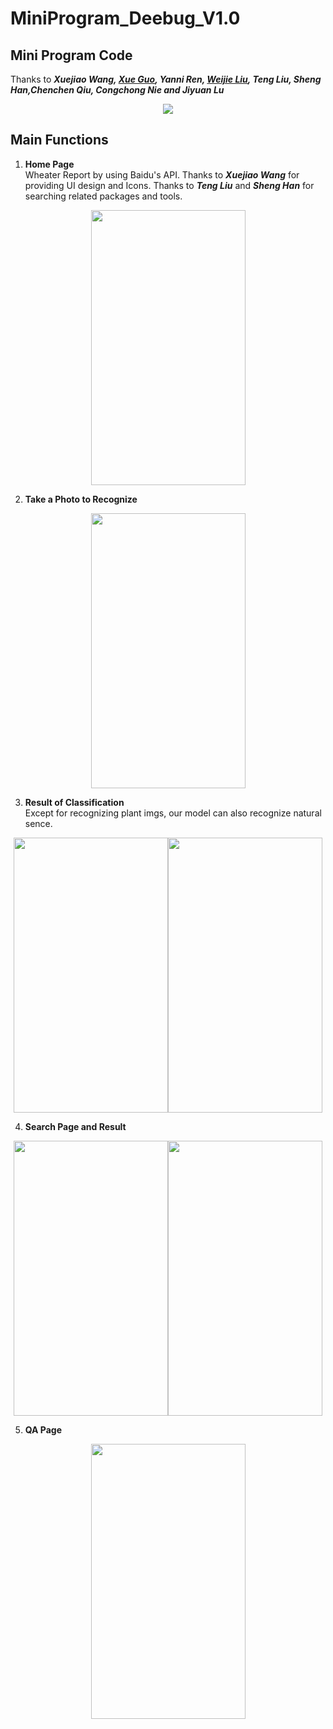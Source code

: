# MiniProgram_Deebug_V1.0
## Mini Program Code  
Thanks to ___Xuejiao Wang, [Xue Guo](https://github.com/sherixue), Yanni Ren, [Weijie Liu](https://github.com/autoliuweijie), Teng Liu, Sheng Han,Chenchen Qiu, Congchong Nie and Jiyuan Lu___  
<div align=center><img src="https://github.com/sunhow/MiniProgram_Deebug_V1.0/blob/master/Screenshoot/MiniProgramCode.jpg"/></div>

## Main Functions  
1. __Home Page__  
Wheater Report by using Baidu's API. Thanks to ___Xuejiao Wang___ for providing UI design and Icons. Thanks to ___Teng Liu___ and ___Sheng Han___ for searching related packages and tools.  
<div align=center><img width="247" height="440" src="https://github.com/sunhow/MiniProgram_Deebug_V1.0/blob/master/Screenshoot/sc1.PNG"/></div>

2. __Take a Photo to Recognize__  
<div align=center><img width="247" height="440" src="https://github.com/sunhow/MiniProgram_Deebug_V1.0/blob/master/Screenshoot/sc2.PNG"/></div>

3. __Result of Classification__  
Except for recognizing plant imgs, our model can also recognize natural sence.  
<div align=center><img width="247" height="440" src="https://github.com/sunhow/MiniProgram_Deebug_V1.0/blob/master/Screenshoot/sc3_1.PNG"/><img width="247" height="440" src="https://github.com/sunhow/MiniProgram_Deebug_V1.0/blob/master/Screenshoot/sc3_2.PNG"/></div>  
  
4. __Search Page and Result__   
<div align=center><img width="247" height="440" src="https://github.com/sunhow/MiniProgram_Deebug_V1.0/blob/master/Screenshoot/sc4.PNG"/><img width="247" height="440" src="https://github.com/sunhow/MiniProgram_Deebug_V1.0/blob/master/Screenshoot/sc5.PNG"/></div>  
  
5. __QA Page__   
<div align=center><img width="247" height="440" src="https://github.com/sunhow/MiniProgram_Deebug_V1.0/blob/master/Screenshoot/sc6.PNG"/></div>

